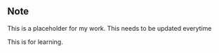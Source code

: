 ## Note
This is a placeholder for my work. This needs to be updated everytime

This is for learning.
